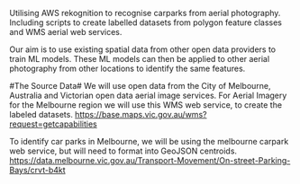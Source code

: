 
Utilising AWS rekognition to recognise carparks from aerial photography.  Including scripts to create labelled datasets from polygon feature classes and WMS aerial web services.

Our aim is to use existing spatial data from other open data providers to train ML models.
These ML models can then be applied to other aerial photography from other locations to identify the same features.

#The Source Data#
We will use open data from the City of Melbourne, Australia and Victorian open data aerial image services.
For Aerial Imagery for the Melbourne region we will use this WMS web service, to create the labeled datasets.
https://base.maps.vic.gov.au/wms?request=getcapabilities

To identify car parks in Melbourne, we will be using the melbourne carpark web service, but will need to format into GeoJSON centroids.
https://data.melbourne.vic.gov.au/Transport-Movement/On-street-Parking-Bays/crvt-b4kt 
